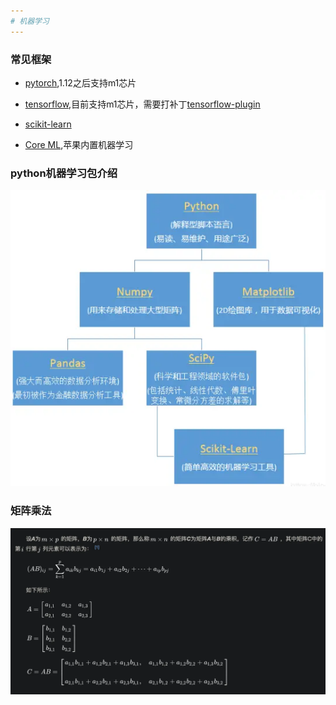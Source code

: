 ```yaml
---
# 机器学习
---
```



### 常见框架

* [pytorch](https://pytorch.org/),1.12之后支持m1芯片

* [tensorflow](https://tensorflow.google.cn/),目前支持m1芯片，需要打补丁[tensorflow-plugin](https://developer.apple.com/metal/tensorflow-plugin/)

* [scikit-learn](https://scikit-learn.org/stable/index.html)

* [Core ML](https://developer.apple.com/cn/machine-learning/),苹果内置机器学习

### python机器学习包介绍

![python_package图](webp/machinelearn/python_package.webp  "python_package图")

### 矩阵乘法

![矩阵乘法图](webp/machinelearn/matrix_multi.webp  "矩阵乘法图")
